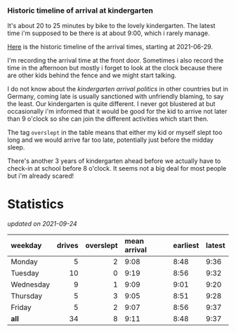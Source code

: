 ### Historic timeline of arrival at kindergarten

It's about 20 to 25 minutes by bike to the lovely kindergarten. 
The latest time i'm supposed to be there is at about 9:00, 
which i rarely manage. 

[Here](times.csv) is the historic timeline of the arrival times, starting
at 2021-06-29.

I'm recording the arrival time at the front door. Sometimes i 
also record the time in the afternoon but mostly i forget
to look at the clock because there are other kids 
behind the fence and we might start talking.

I do not know about the *kindergarten arrival politics* in other
countries but in Germany, coming late is usually sanctioned 
with unfriendly blaming, to say the least. Our kindergarten is quite
different. I never got blustered at but occasionally i'm informed
that it would be good for the kid to arrive not later than 9 o'clock
so she can join the different activities which start then. 

The tag `overslept` in the table means that either my kid or myself
slept too long and we would arrive far too late, potentially just
before the midday sleep.

There's another 3 years of kindergarten ahead before we actually 
have to check-in at school before 8 o'clock. It seems not a big deal
for most people but i'm already scared!


# Statistics

*updated on 2021-09-24*

| weekday   |   drives |   overslept | mean arrival   | earliest   | latest   |
|:----------|---------:|------------:|:---------------|:-----------|:---------|
| Monday    |        5 |           2 | 9:08           | 8:48       | 9:36     |
| Tuesday   |       10 |           0 | 9:19           | 8:56       | 9:32     |
| Wednesday |        9 |           1 | 9:09           | 9:01       | 9:20     |
| Thursday  |        5 |           3 | 9:05           | 8:51       | 9:28     |
| Friday    |        5 |           2 | 9:07           | 8:56       | 9:37     |
| **all**   |       34 |           8 | 9:11           | 8:48       | 9:37     |

